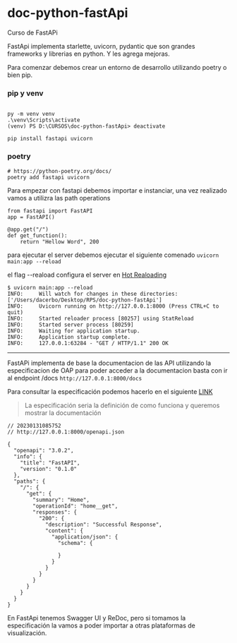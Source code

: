 # doc-python-fastApi
Curso de FastAPi


FastApi implementa starlette, uvicorn, pydantic que son grandes frameworks y librerias en python.
Y les agrega mejoras.

Para comenzar debemos crear un entorno de desarrollo utilizando poetry o bien pip.

### pip y venv
```

py -m venv venv
.\venv\Scripts\activate
(venv) PS D:\CURSOS\doc-python-fastApi> deactivate   

pip install fastapi uvicorn
```

### poetry 

```
# https://python-poetry.org/docs/
poetry add fastapi uvicorn
```


Para empezar con fastapi debemos importar e instanciar, una vez realizado vamos a utilizra las path operations 

```
from fastapi import FastAPI
app = FastAPI()

@app.get("/")
def get_function():
    return "Hellow Word", 200
```

para ejecutar el server debemos ejecutar el siguiente comenado
`uvicorn main:app --reload`

el flag --reaload configura el server en [Hot Realoading](https://www.geeksforgeeks.org/difference-between-hot-reloading-and-live-reloading-in-react-native/)

```
$ uvicorn main:app --reload
INFO:     Will watch for changes in these directories: ['/Users/dacerbo/Desktop/RPS/doc-python-fastApi']
INFO:     Uvicorn running on http://127.0.0.1:8000 (Press CTRL+C to quit)
INFO:     Started reloader process [80257] using StatReload
INFO:     Started server process [80259]
INFO:     Waiting for application startup.
INFO:     Application startup complete.
INFO:     127.0.0.1:63284 - "GET / HTTP/1.1" 200 OK
```

---

FastAPi implementa de base la documentacion de las API utilizando la especificacion de OAP
para poder acceder a la documentacion basta con ir al endpoint /docs `http://127.0.0.1:8000/docs`

Para consultar la especificación podemos hacerlo en el siguiente [LINK](http://127.0.0.1:8000/openapi.json)
> La especificación seria la definición de como funciona y queremos mostrar la documentación
```
// 20230131085752
// http://127.0.0.1:8000/openapi.json

{
  "openapi": "3.0.2",
  "info": {
    "title": "FastAPI",
    "version": "0.1.0"
  },
  "paths": {
    "/": {
      "get": {
        "summary": "Home",
        "operationId": "home__get",
        "responses": {
          "200": {
            "description": "Successful Response",
            "content": {
              "application/json": {
                "schema": {
                  
                }
              }
            }
          }
        }
      }
    }
  }
}
```

En FastApi tenemos Swagger UI y ReDoc, pero si tomamos la especificación la vamos a poder importar a otras plataformas de visualización.

